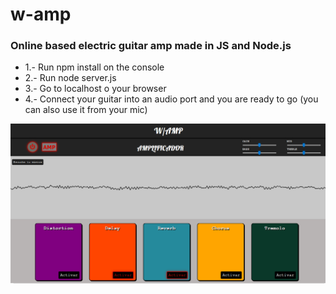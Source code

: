 <h1>w-amp</h1>
<h3>Online based electric guitar amp made in JS and Node.js</h3>

<ul>
    <li>1.- Run npm install on the console</li>
    <li>2.- Run node server.js</li>
    <li>3.- Go to localhost o your browser</li>
    <li>4.- Connect your guitar into an audio port and you are ready to go (you can also use it from your mic)</li>
</ul>

![](imgs/app.png)